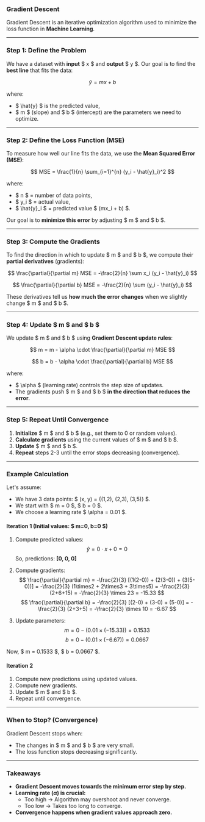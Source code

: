 ### **Gradient Descent**
Gradient Descent is an iterative optimization algorithm used to minimize the loss function in **Machine Learning**. 

---

### **Step 1: Define the Problem**
We have a dataset with **input** $ x $ and **output** $ y $. Our goal is to find the **best line** that fits the data:

$$
\hat{y} = mx + b
$$

where:
- $ \hat{y} $ is the predicted value,
- $ m $ (slope) and $ b $ (intercept) are the parameters we need to optimize.

---

### **Step 2: Define the Loss Function (MSE)**
To measure how well our line fits the data, we use the **Mean Squared Error (MSE)**:

$$
MSE = \frac{1}{n} \sum_{i=1}^{n} (y_i - \hat{y}_i)^2
$$

where:
- $ n $ = number of data points,
- $ y_i $ = actual value,
- $ \hat{y}_i $ = predicted value $ (mx_i + b) $.

Our goal is to **minimize this error** by adjusting $ m $ and $ b $.

---

### **Step 3: Compute the Gradients**
To find the direction in which to update $ m $ and $ b $, we compute their **partial derivatives** (gradients):

$$
\frac{\partial}{\partial m} MSE = -\frac{2}{n} \sum x_i (y_i - \hat{y}_i)
$$

$$
\frac{\partial}{\partial b} MSE = -\frac{2}{n} \sum (y_i - \hat{y}_i)
$$

These derivatives tell us **how much the error changes** when we slightly change $ m $ and $ b $.

---

### **Step 4: Update $ m $ and $ b $**
We update $ m $ and $ b $ using **Gradient Descent update rules**:

$$
m = m - \alpha \cdot \frac{\partial}{\partial m} MSE
$$

$$
b = b - \alpha \cdot \frac{\partial}{\partial b} MSE
$$

where:
- $ \alpha $ (learning rate) controls the step size of updates.
- The gradients push $ m $ and $ b $ **in the direction that reduces the error**.

---

### **Step 5: Repeat Until Convergence**
1. **Initialize** $ m $ and $ b $ (e.g., set them to 0 or random values).
2. **Calculate gradients** using the current values of $ m $ and $ b $.
3. **Update** $ m $ and $ b $.
4. **Repeat** steps 2-3 until the error stops decreasing (convergence).

---

### **Example Calculation**
Let's assume:
- We have 3 data points: $ (x, y) = \{(1,2), (2,3), (3,5)\} $.
- We start with $ m = 0 $, $ b = 0 $.
- We choose a learning rate $ \alpha = 0.01 $.

#### **Iteration 1 (Initial values: $ m=0, b=0 $)**
1. Compute predicted values:  
   $$
   \hat{y} = 0 \cdot x + 0 = 0
   $$
   So, predictions: **[0, 0, 0]**

2. Compute gradients:
   $$
   \frac{\partial}{\partial m} = -\frac{2}{3} [(1(2-0)) + (2(3-0)) + (3(5-0))] = -\frac{2}{3} (1\times2 + 2\times3 + 3\times5) = -\frac{2}{3} (2+6+15) = -\frac{2}{3} \times 23 = -15.33
   $$
   $$
   \frac{\partial}{\partial b} = -\frac{2}{3} [(2-0) + (3-0) + (5-0)] = -\frac{2}{3} (2+3+5) = -\frac{2}{3} \times 10 = -6.67
   $$

3. Update parameters:
   $$
   m = 0 - (0.01 \times (-15.33)) = 0.1533
   $$
   $$
   b = 0 - (0.01 \times (-6.67)) = 0.0667
   $$

Now, $ m = 0.1533 $, $ b = 0.0667 $.

#### **Iteration 2**
1. Compute new predictions using updated values.
2. Compute new gradients.
3. Update $ m $ and $ b $.
4. Repeat until convergence.

---

### **When to Stop? (Convergence)**
Gradient Descent stops when:
- The changes in $ m $ and $ b $ are very small.
- The loss function stops decreasing significantly.

---

### **Takeaways**
- **Gradient Descent moves towards the minimum error step by step.**
- **Learning rate ($\alpha$) is crucial:**
  - Too high → Algorithm may overshoot and never converge.
  - Too low → Takes too long to converge.
- **Convergence happens when gradient values approach zero.**
